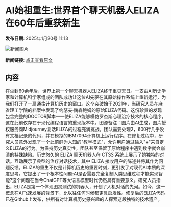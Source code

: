 # AI始祖重生:世界首个聊天机器人ELIZA在60年后重获新生

**发布日期**: 2025年1月20号 11:13

![新闻图片](https://upload.chinaz.com/2025/0120/6387296837460605137129819.png)

**新闻链接**: [点击查看原文](https://www.aibase.com/zh/news/14842)

## 内容

在尘封60余年后，世界上第一个聊天机器人ELIZA终于重见天日。一支由AI历史学家和计算机科学家组成的团队成功让这位AI先驱在其原始操作系统上重新运行，为我们打开了一扇通往计算机历史的窗口。这个突破始于2021年，当研究人员在麻省理工学院的档案中发现了约瑟夫·魏森鲍姆的原始ELIZA代码。这份珍贵的发现包含完整的DOCTOR脚本——使ELIZA能够模仿罗杰斯心理治疗技术的核心程序，这在此前仅存在于现代编程语言的重现版本中。图源备注：图片由AI生成，图片授权服务商Midjourney复活ELIZA的过程充满挑战。团队需要处理2，600行几乎没有文档记录的代码，并在模拟的IBM7094计算机上运行程序。在修复过程中，研究人员意外发现了一个此前鲜为人知的"教学模式"，允许用户通过输入"+"来自定义ELIZA的行为。为保持历史真实性，团队甚至保留了原始程序中遇到数字就会崩溃的特殊缺陷。历史悠久的 ELIZA 聊天机器人在 CTSS 系统上展示了她独特的对话。互动展示了典型的治疗对话技术，其中 ELIZA 接收用户的陈述并将其作为问题反馈。ELIZA的重生不仅是计算机历史的重要时刻，更引发了对现代AI本质的深度思考。它提出了一个根本性问题:AI是否需要完全复制人类思维过程才能实现智能?这个问题在当今ChatGPT等大语言模型时代仍然具有重要意义。研究人员指出，ELIZA是第一个体现图灵测试的机器人，开创了人机对话的先河。如今，这一概念在AI飞速发展的背景下，比以往任何时候都更具启发性。修复后的ELIZA代码已在Github上发布，供所有对计算机历史感兴趣的人探索这段独特的技术遗产。
